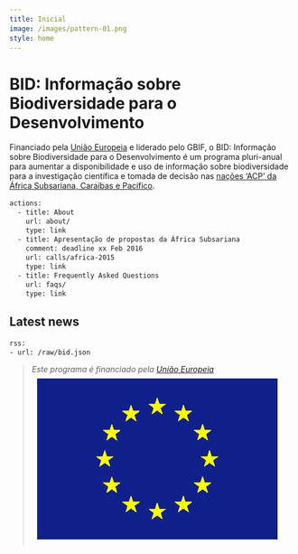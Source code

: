 ```yaml
---
title: Inicial
image: /images/pattern-01.png
style: home
---
```

BID: Informação sobre Biodiversidade para o Desenvolvimento
===================

Financiado pela [União Europeia](http://europa.eu) e liderado pelo GBIF, o BID: Informação sobre Biodiversidade para o Desenvolvimento é um programa pluri-anual para aumentar a disponibilidade e uso de informação sobre biodiversidade para a investigação científica e tomada de decisão nas [nações ‘ACP’ da África Subsariana, Caraíbas e Pacífico](https://ec.europa.eu/europeaid/regions/african-caribbean-and-pacific-acp-region_en).


```styledYaml
actions:
  - title: About
    url: about/
    type: link
  - title: Apresentação de propostas da África Subsariana
    comment: deadline xx Feb 2016
    url: calls/africa-2015
    type: link
  - title: Frequently Asked Questions
    url: faqs/
    type: link
```

Latest news
-------------------

```styledYaml
rss:
- url: /raw/bid.json
```


>*Este programa é financiado pela [União Europeia](http://www.europa.eu)*
>![Flag of the European Union](/images/flag-yellow-low.jpg)